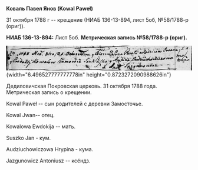 **Коваль Павел Янов (Kowal Paweł)**

31 октября 1788 г -- крещение (НИАБ 136-13-894, лист 5об, №58/1788-р
(ориг)).

**НИАБ 136-13-894:** Лист 5об. **Метрическая запись №58/1788-р (ориг).**

![](./media/5451442f686065d58b84b0fad97453e1aaa2fc96.png){width="6.496527777777778in"
height="0.8723272090988626in"}

Дедиловичская Покровская церковь. 31 октября 1788 года. Метрическая
запись о крещении.

Kowal Paweł -- сын родителей с деревни Замосточье.

Kowal Jwan-- отец.

Kowalowa Ewdokija -- мать.

Suszko Jan - кум.

Audziuchowiczowa Hrypina - кума.

Jazgunowicz Antoniusz -- ксёндз.
